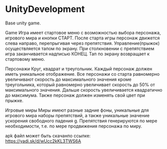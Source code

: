 # UnityDevelopment
Base unity game.

Game
Игра имеет стартовое меню с возможностью выбора персонажа, игрового мира и кнопки СТАРТ. После старта игры персонаж движется слева направо, перепрыгивая через препятствия. Управление(прыжок) осуществляется тапом по экрану. При столкновении с препятствием игра заканчивается надписью КОНЕЦ. Тап по экрану возвращает к стартовому меню.

Персонажи
Круг, квадрат и треугольник. Каждый персонаж должен иметь уникальное отображение.
Все персонажи со старта равномерно увеличивают скорость до максимального значения кроме треугольника, который равномерно увеличивает скорость до 50% от максимального значения. Дальше скорость увеличивается квадратично до максимума. Также персонаж должен изменять свой цвет при прыжке.

Игровые миры
Миры имеют разные задние фоны, уникальные для игрового мира наборы препятствий, а также уникальные значение ускорения свободного падения g. Препятствия генерируются по мере необходимости, т.е. по мере продвижения персонажа по миру.

apk файл может быть скачанпо ссылке: https://yadi.sk/d/wUcc2kKL3TWS6A

